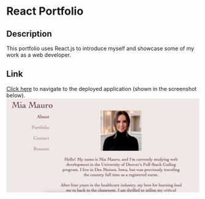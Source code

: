 # React Portfolio

## Description

This portfolio uses React.js to introduce myself and showcase some of my work as a web developer.

## Link

[Click here](https://miamauro.github.io/react-portfolio/) to navigate to the deployed application (shown in the screenshot below).  
![homepage](./src/images/portfolio-screenshot.png)

